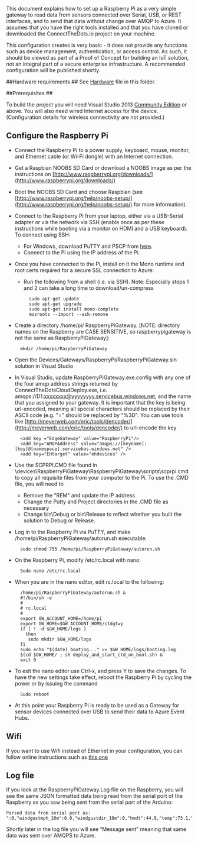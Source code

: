 This document explains how to set up a Raspberry Pi as a very simple gateway to read data from sensors connected over Serial, USB, or REST interfaces, and to send that data without change over AMQP to Azure. 
It assumes that you have the right tools installed and that you have cloned or downloaded the ConnectTheDots.io project on your machine.

This configuration creates is very basic - it does not provide any functions such as device management, authentication, or access control. As such, it should be viewed as part of a Proof of Concept for building an IoT solution, not an integral part of a secure enterprise infrastructure. A recommended configuration will be published shortly.


##Hardware requirements ##
See [Hardware](Hardware.md) file in this folder.


##Prerequisites ##

To build the project you will need Visual Studio 2013 [Community Edition](http://www.visualstudio.com/downloads/download-visual-studio-vs) or above. You will also need wired Internet access for the device. (Configuration details for wireless connectivity are not provided.)

## Configure the Raspberry Pi ##

* Connect the Raspberry Pi to a power supply, keyboard, mouse, monitor, and Ethernet cable (or Wi-Fi dongle) with an Internet connection.
* Get a Raspbian NOOBS SD Card or download a NOOBS image as per the instructions on [http://www.raspberrypi.org/downloads/](http://www.raspberrypi.org/downloads/)
* Boot the NOOBS SD Card and choose Raspbian (see [http://www.raspberrypi.org/help/noobs-setup/](http://www.raspberrypi.org/help/noobs-setup/) for more information).
* Connect to the Raspberry Pi from your laptop, either via a USB-Serial adapter or via the network via SSH (enable once as per these instructions while booting via a monitor on HDMI and a USB keyboard). To connect using SSH:
    * For Windows, download PuTTY and PSCP from [here](http://www.putty.org/).
    * Connect to the Pi using the IP address of the Pi.
* Once you have connected to the Pi, install on it the Mono runtime and root certs required for a secure SSL connection to Azure:
    * Run the following from a shell (i.e. via SSH). Note: Especially steps 1 and 2 can take a long time to download/un-compress
    
			sudo apt-get update
			sudo apt-get upgrade
			sudo apt-get install mono-complete
			mozroots --import --ask-remove


* Create a directory /home/pi/ RaspberryPiGateway. [NOTE: directory names on the Raspberry are CASE SENSITIVE, so raspberrypigateway is not the same as RaspberryPiGateway]:


		mkdir /home/pi/RaspberryPiGateway


* Open the Devices/Gateways/RaspberryPi/RaspberryPiGateway.sln solution in Visual Studio
* In Visual Studio, update RaspberryPiGateway.exe.config with any one of the four amqp address strings returned by ConnectTheDotsCloudDeploy.exe, i.e. amqps://D1:xxxxxxxx@yyyyyyyy.servicebus.windows.net, and the 
name that you assigned to your gateway. It is important that the key is being url-encoded, meaning all special characters should be replaced by their ASCII code (e.g. "=" should be replaced by "%3D". You can use tools like [http://meyerweb.com/eric/tools/dencoder/](http://meyerweb.com/eric/tools/dencoder/) to url-encode the key
    
		<add key ="EdgeGateway" value="RaspberryPi"/>
		<add key="AMQPAddress" value="amqps://[keyname]:[key]@[namespace].servicebus.windows.net" />
		<add key="EHtarget" value="ehdevices" />

 
    


* Use  the SCPRPI.CMD file found in \devices\RaspberryPiGateway\RaspberryPiGateway\scripts\scprpi.cmd to copy all requisite files from your computer to the Pi. To use the .CMD file, you will need to 
        
    * Remove the "REM" and update the IP address
    * Change the Putty and Project directories in the .CMD file as necessary
    * Change bin\Debug or bin\Release to reflect whether you built the solution to Debug or Release. 
    
 
* Log in to the Raspberry Pi via PuTTY, and make /home/pi/RaspberryPiGateway/autorun.sh executable:
    
		sudo chmod 755 /home/pi/RaspberryPiGateway/autorun.sh
   

* On the Raspberry Pi, modify /etc/rc.local with nano:
    
		Sudo nano /etc/rc.local
 
* When you are in the nano editor, edit rc.local to the following:
    
		/home/pi/RaspberryPiGateway/autorun.sh &
		#!/bin/sh -e
		#
		# rc.local
		#
		export GW_ACCOUNT_HOME=/home/pi
		export GW_HOME=$GW_ACCOUNT_HOME/ctdgtwy
		if [ ! -d $GW_HOME/logs ]
		  then
		   sudo mkdir $GW_HOME/logs
		fi
		sudo echo "$(date) booting..." >> $GW_HOME/logs/booting.log
		$(cd $GW_HOME/ ; sh deploy_and_start_ctd_on_boot.sh) &
		exit 0


* To exit the nano editor use Ctrl-x, and press Y to save the changes. To have the new settings take effect, reboot the Raspberry Pi by cycling the power or by issuing the command 
    
		Sudo reboot


* At this point your Raspberry Pi is ready to be used as a Gateway for sensor devices connected over USB to send their data to Azure Event Hubs.

## Wifi ##

If you want to use Wifi instead of Ethernet in your configuration, you can follow online instructions such as [this one](http://www.raspberrypi.org/forums/viewtopic.php?f=26&t=26795)

## Log file ##

If you look at the RaspberryPiGateway.Log file on the Raspberry, you will see the same JSON formatted data being read from the serial port of the Raspberry as you saw being sent from the serial port of the Arduino:
    
	Parsed data from serial port as: ":0,"windgustmph_10m":0.0,"windgustdir_10m":0,"hmdt":44.9,"temp":73.1,"tempH":23.6,"rainin":0.0,"dailyrainin":0.0,"prss":100432.75,"batt":4.39,"lght":0.74}


Shortly later in the log file you will see “Message sent” meaning that same data was sent over AMQPS to Azure.